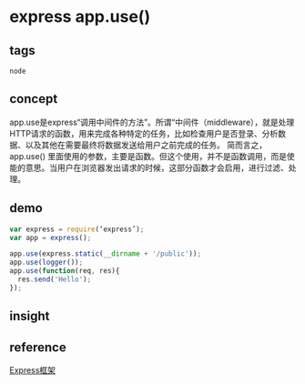 # express app.use()
## tags
`node`
## concept
app.use是express“调用中间件的方法”。所谓“中间件（middleware），就是处理HTTP请求的函数，用来完成各种特定的任务，比如检查用户是否登录、分析数据、以及其他在需要最终将数据发送给用户之前完成的任务。
简而言之，app.use() 里面使用的参数，主要是函数。但这个使用，并不是函数调用，而是使能的意思。当用户在浏览器发出请求的时候，这部分函数才会启用，进行过滤、处理。

## demo
```js
var express = require(‘express’);
var app = express();

app.use(express.static(__dirname + '/public'));
app.use(logger());
app.use(function(req, res){
  res.send('Hello');
});
```

## insight

## reference
[Express框架](http://javascript.ruanyifeng.com/nodejs/express.html#toc5)
